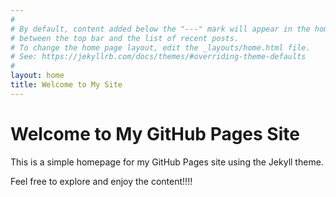 ```yaml
---
#
# By default, content added below the "---" mark will appear in the home page
# between the top bar and the list of recent posts.
# To change the home page layout, edit the _layouts/home.html file.
# See: https://jekyllrb.com/docs/themes/#overriding-theme-defaults
#
layout: home
title: Welcome to My Site
---
```


# Welcome to My GitHub Pages Site

This is a simple homepage for my GitHub Pages site using the Jekyll theme.

Feel free to explore and enjoy the content!!!!

